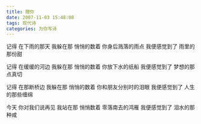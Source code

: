 ```yaml
---
title: 赠你
date: 2007-11-03 15:48:08
tags: 现代诗
categories: 为你写诗
---
```

记得
在下雨的那天
我躲在那
悄悄的数着
你身后溅落的雨点
我便感觉到了
雨里的那份甜
<!-- more -->
记得
在缓缓的河边
我躲在那
悄悄的数着
你放下水的纸船
我便感觉到了
梦想的那点真切

记得
在那断桥边
我躲在那
悄悄的数着
你和朋友分别时的泪眼
我便感觉到了
人生的那些缠绵

今天
你对我们说再见
我站在那
悄悄数着
零落南去的鸿雁
我便感觉到了
泪水的那种咸